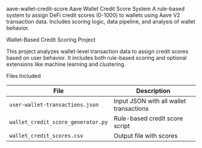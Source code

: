 aave-wallet-credit-score
Aave Wallet Credit Score System A rule-based system to assign DeFi credit scores (0-1000) to wallets using Aave V2 transaction data. Includes scoring logic, data pipeline, and analysis of wallet behavior.


Wallet-Based Credit Scoring Project

This project analyzes wallet-level transaction data to assign credit scores based on user behavior. It includes both rule-based scoring and optional extensions like machine learning and clustering.

Files Included

| File                                     | Description                              |
|-------------------------------           |------------------------------------------|
| `user-wallet-transactions.json`          | Input JSON with all wallet transactions |
| `wallet_credit_score_generator.py`       | Rule-based credit score script         |
| `wallet_credit_scores.csv`               | Output file with scores                 |
